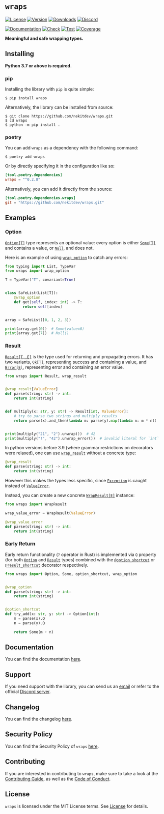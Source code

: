 # `wraps`

[![License][License Badge]][License]
[![Version][Version Badge]][Package]
[![Downloads][Downloads Badge]][Package]
[![Discord][Discord Badge]][Discord]

[![Documentation][Documentation Badge]][Documentation]
[![Check][Check Badge]][Actions]
[![Test][Test Badge]][Actions]
[![Coverage][Coverage Badge]][Coverage]

**Meaningful and safe wrapping types.**

## Installing

**Python 3.7 or above is required.**

### pip

Installing the library with `pip` is quite simple:

```console
$ pip install wraps
```

Alternatively, the library can be installed from source:

```console
$ git clone https://github.com/nekitdev/wraps.git
$ cd wraps
$ python -m pip install .
```

### poetry

You can add `wraps` as a dependency with the following command:

```console
$ poetry add wraps
```

Or by directly specifying it in the configuration like so:

```toml
[tool.poetry.dependencies]
wraps = "^0.2.0"
```

Alternatively, you can add it directly from the source:

```toml
[tool.poetry.dependencies.wraps]
git = "https://github.com/nekitdev/wraps.git"
```

## Examples

### Option

[`Option[T]`][wraps.option.Option] type represents an optional value: every option is either
[`Some[T]`][wraps.option.Some] and contains a value, or [`Null`][wraps.option.Null], and does not.

Here is an example of using [`wrap_option`][wraps.option.wrap_option] to catch any errors:

```python
from typing import List, TypeVar
from wraps import wrap_option

T = TypeVar("T", covariant=True)


class SafeList(List[T]):
    @wrap_option
    def get(self, index: int) -> T:
        return self[index]


array = SafeList([0, 1, 2, 3])

print(array.get(0))  # Some(value=0)
print(array.get(7))  # Null()
```

### Result

[`Result[T, E]`][wraps.result.Result] is the type used for returning and propagating errors.
It has two variants, [`Ok[T]`][wraps.result.Ok], representing success and containing a value,
and [`Error[E]`][wraps.result.Error], representing error and containing an error value.

```python
from wraps import Result, wrap_result


@wrap_result[ValueError]
def parse(string: str) -> int:
    return int(string)


def multiply(x: str, y: str) -> Result[int, ValueError]:
    # try to parse two strings and multiply results
    return parse(x).and_then(lambda m: parse(y).map(lambda n: m * n))


print(multiply("21", "2").unwrap())  # 42
print(multiply("!", "42").unwrap_error())  # invalid literal for `int` with base 10: `!`
```

In python versions before 3.9 (where grammar restrictions on decorators were relaxed),
one can use [`wrap_result`][wraps.result.wrap_result] without a concrete type:

```python
@wrap_result
def parse(string: str) -> int:
    return int(string)
```

However this makes the types less specific, since [`Exception`][Exception]
is caught instead of [`ValueError`][ValueError].

Instead, you can create a new concrete [`WrapResult[E]`][wraps.result.WrapResult] instance:

```python
from wraps import WrapResult

wrap_value_error = WrapResult(ValueError)

@wrap_value_error
def parse(string: str) -> int:
    return int(string)
```

### Early Return

Early return functionality (`?` operator in Rust) is implemented via `Q` property
(for both [`Option`][wraps.option.Option] and [`Result`][wraps.result.Result] types)
combined with the [`@option_shortcut`][wraps.shortcuts.option_shortcut] or
[`@result_shortcut`][wraps.shortcuts.result_shortcut] decorator respectively.

```python
from wraps import Option, Some, option_shortcut, wrap_option


@wrap_option
def parse(string: str) -> int:
    return int(string)


@option_shortcut
def try_add(x: str, y: str) -> Option[int]:
    m = parse(x).Q
    n = parse(y).Q

    return Some(m + n)
```

## Documentation

You can find the documentation [here][Documentation].

## Support

If you need support with the library, you can send us an [email][Email]
or refer to the official [Discord server][Discord].

## Changelog

You can find the changelog [here][Changelog].

## Security Policy

You can find the Security Policy of `wraps` [here][Security].

## Contributing

If you are interested in contributing to `wraps`, make sure to take a look at the
[Contributing Guide][Contributing Guide], as well as the [Code of Conduct][Code of Conduct].

## License

`wraps` is licensed under the MIT License terms. See [License][License] for details.

[Email]: mailto:support@nekit.dev

[Discord]: https://nekit.dev/discord

[Actions]: https://github.com/nekitdev/wraps/actions

[Changelog]: https://github.com/nekitdev/wraps/blob/main/CHANGELOG.md
[Code of Conduct]: https://github.com/nekitdev/wraps/blob/main/CODE_OF_CONDUCT.md
[Contributing Guide]: https://github.com/nekitdev/wraps/blob/main/CONTRIBUTING.md
[Security]: https://github.com/nekitdev/wraps/blob/main/SECURITY.md

[License]: https://github.com/nekitdev/wraps/blob/main/LICENSE

[Package]: https://pypi.org/project/wraps
[Coverage]: https://codecov.io/gh/nekitdev/wraps
[Documentation]: https://nekitdev.github.io/wraps

[Discord Badge]: https://img.shields.io/badge/chat-discord-5865f2
[License Badge]: https://img.shields.io/pypi/l/wraps
[Version Badge]: https://img.shields.io/pypi/v/wraps
[Downloads Badge]: https://img.shields.io/pypi/dm/wraps

[Documentation Badge]: https://github.com/nekitdev/wraps/workflows/docs/badge.svg
[Check Badge]: https://github.com/nekitdev/wraps/workflows/check/badge.svg
[Test Badge]: https://github.com/nekitdev/wraps/workflows/test/badge.svg
[Coverage Badge]: https://codecov.io/gh/nekitdev/wraps/branch/main/graph/badge.svg

[wraps.option.Option]: https://nekitdev.github.io/wraps/reference/option#wraps.option.Option
[wraps.option.Some]: https://nekitdev.github.io/wraps/reference/option#wraps.option.Some
[wraps.option.Null]: https://nekitdev.github.io/wraps/reference/option#wraps.option.Null
[wraps.option.wrap_option]: https://nekitdev.github.io/wraps/reference/option#wraps.option.wrap_option

[wraps.result.Result]: https://nekitdev.github.io/wraps/reference/result#wraps.result.Result
[wraps.result.Ok]: https://nekitdev.github.io/wraps/reference/result#wraps.result.Ok
[wraps.result.Error]: https://nekitdev.github.io/wraps/reference/result#wraps.result.Error
[wraps.result.wrap_result]: https://nekitdev.github.io/wraps/reference/result#wraps.result.wrap_result

[wraps.result.WrapResult]: https://nekitdev.github.io/wraps/reference/result#wraps.result.WrapResult

[wraps.shortcuts.option_shortcut]: https://nekitdev.github.io/wraps/reference/shortcuts#wraps.shortcuts.option_shortcut
[wraps.shortcuts.result_shortcut]: https://nekitdev.github.io/wraps/reference/shortcuts#wraps.shortcuts.result_shortcut

[Exception]: https://docs.python.org/3/library/exceptions#Exception
[ValueError]: https://docs.python.org/3/library/exceptions#ValueError
